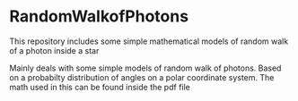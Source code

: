 # RandomWalkofPhotons
This repository includes some simple mathematical models of random walk of a photon inside a star


Mainly deals with some simple models of random walk of photons. Based on a probabilty distribution of angles on a polar coordinate system.
The math used in this can be found inside the pdf file
